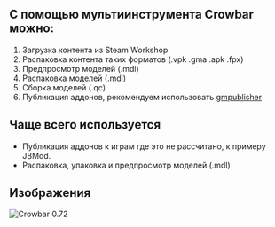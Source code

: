 ## С помощью мультиинструмента Crowbar можно:

1. Загрузка контента из Steam Workshop
2. Распаковка контента таких форматов (.vpk .gma .apk .fpx)
3. Предпросмотр моделей (.mdl)
4. Распаковка моделей (.mdl)
5. Сборка моделей (.qc)
6. Публикация аддонов, рекомендуем использовать [gmpublisher][tool gmpublisher]

<!-- Основный ссылки -->
[tool gmpublisher]: https://github.com/WilliamVenner/gmpublisher/releases

## Чаще всего используется
- Публикация аддонов к играм где это не рассчитано, к примеру JBMod. <br>
- Распаковка, упаковка и предпросмотр моделей (.mdl)

## Изображения
![Crowbar 0.72][img crowbar]

<!-- Картинки -->
[img crowbar]: https://user-images.githubusercontent.com/30258996/224700892-4b258333-444f-46e3-b0aa-f3390ccc4800.png
